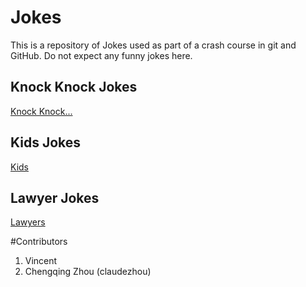# Jokes
This is a repository of Jokes used as part of a crash course in git and GitHub.
Do not expect any funny jokes here.

## Knock Knock Jokes
[Knock Knock...](KnockKnock/content.md)

## Kids Jokes
[Kids](Kids/content.md)

## Lawyer Jokes
[Lawyers](Lawyers/content.md)

#Contributors
1. Vincent
2. Chengqing Zhou (claudezhou)
